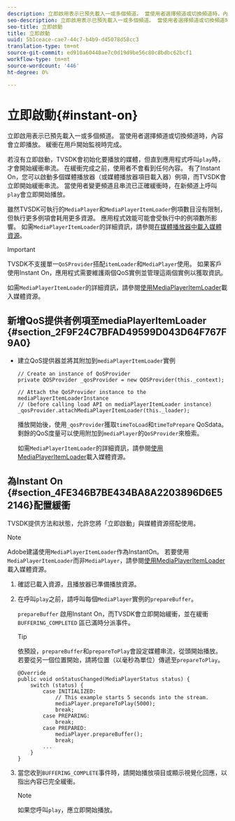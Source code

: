 ```yaml
---
description: 立即啟用表示已預先載入一或多個頻道。 當使用者選擇頻道或切換頻道時，內容會立即播放。 緩衝在用戶開始監視時完成。
seo-description: 立即啟用表示已預先載入一或多個頻道。 當使用者選擇頻道或切換頻道時，內容會立即播放。 緩衝在用戶開始監視時完成。
seo-title: 立即啟動
title: 立即啟動
uuid: 5b1ceace-cae7-44c7-b4b9-d45078d58cc3
translation-type: tm+mt
source-git-commit: ed910a60440ae7c0d19d9be56c80c8bdbc62bcf1
workflow-type: tm+mt
source-wordcount: '446'
ht-degree: 0%

---
```



# 立即啟動{#instant-on}

立即啟用表示已預先載入一或多個頻道。 當使用者選擇頻道或切換頻道時，內容會立即播放。 緩衝在用戶開始監視時完成。

若沒有立即啟動，TVSDK會初始化要播放的媒體，但直到應用程式呼叫`play`時，才會開始緩衝串流。 在緩衝完成之前，使用者不會看到任何內容。 有了Instant On，您可以啟動多個媒體播放器（或媒體播放器項目載入器）例項，而TVSDK會立即開始緩衝串流。 當使用者變更頻道且串流已正確緩衝時，在新頻道上呼叫`play`會立即開始播放。

雖然TVSDK可執行的`MediaPlayer`和`MediaPlayerItemLoader`例項數目沒有限制，但執行更多例項會耗用更多資源。 應用程式效能可能會受執行中的例項數所影響。 如需`MediaPlayerItemLoader`的詳細資訊，請參閱[在媒體播放器中載入媒體資源](../../../tvsdk-3x-android-prog/android-3x-content-playback-options-android2/mediaplayer-initialize-for-video/android-3x-media-resource-load.md)。

>[!IMPORTANT]
>
>TVSDK不支援單一`QoSProvider`搭配`itemLoader`和`MediaPlayer`使用。 如果客戶使用Instant On，應用程式需要維護兩個QoS實例並管理這兩個實例以獲取資訊。

如需`MediaPlayerItemLoader`的詳細資訊，請參閱[使用MediaPlayerItemLoader](../../../tvsdk-3x-android-prog/android-3x-content-playback-options-android2/mediaplayer-initialize-for-video/android-3x-media-resource-mediaplayeritemloader.md)載入媒體資源。

## 新增QoS提供者例項至mediaPlayerItemLoader {#section_2F9F24C7BFAD49599D043D64F767F9A0}

* 建立QoS提供器並將其附加到`mediaPlayerItemLoader`實例

   ```
   // Create an instance of QoSProvider  
   private QOSProvider _qosProvider = new QOSProvider(this._context);  
   
   // Attach the QoSProvider instance to the mediaPlayerItemLoaderInstance  
   // (before calling load API on mediaPlayerItemLoader instance)  
   _qosProvider.attachMediaPlayerItemLoader(this._loader); 
   ```

   播放開始後，使用`_qosProvider`獲取`timeToLoad`和`timeToPrepare` QoSdata。 剩餘的QoS度量可以使用附加到`mediaPlayer`的`QoSProvider`來檢索。

   如需`MediaPlayerItemLoader`的詳細資訊，請參閱[使用MediaPlayerItemLoader](../../../tvsdk-3x-android-prog/android-3x-content-playback-options-android2/mediaplayer-initialize-for-video/android-3x-media-resource-mediaplayeritemloader.md)載入媒體資源。

## 為Instant On {#section_4FE346B7BE434BA8A2203896D6E52146}配置緩衝

TVSDK提供方法和狀態，允許您將「立即啟動」與媒體資源搭配使用。

>[!NOTE]
>
>Adobe建議使用`MediaPlayerItemLoader`作為InstantOn。 若要使用`MediaPlayerItemLoader`而非`MediaPlayer`，請參閱[使用MediaPlayerItemLoader](../../../tvsdk-3x-android-prog/android-3x-content-playback-options-android2/mediaplayer-initialize-for-video/android-3x-media-resource-mediaplayeritemloader.md)載入媒體資源。

1. 確認已載入資源，且播放器已準備播放資源。
1. 在呼叫`play`之前，請呼叫每個`MediaPlayer`實例的`prepareBuffer`。

   `prepareBuffer` 啟用Instant On，而TVSDK會立即開始緩衝，並在緩衝 `BUFFERING_COMPLETED` 區已滿時分派事件。

   >[!TIP]
   >
   >依預設，`prepareBuffer`和`prepareToPlay`會設定媒體串流，從頭開始播放。 若要從另一個位置開始，請將位置（以毫秒為單位）傳遞至`prepareToPlay`。

   ```
   @Override 
   public void onStatusChanged(MediaPlayerStatus status) { 
       switch (status) { 
           case INITIALIZED: 
               // This example starts 5 seconds into the stream. 
               mediaPlayer.prepareToPlay(5000); 
               break; 
           case PREPARING: 
               break; 
           case PREPARED: 
               mediaPlayer.prepareBuffer(); 
               break; 
           ... 
       } 
   }
   ```

1. 當您收到`BUFFERING_COMPLETE`事件時，請開始播放項目或顯示視覺化回應，以指出內容已完全緩衝。

   >[!NOTE]
   >
   >如果您呼叫`play`，應立即開始播放。